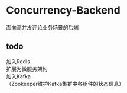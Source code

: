 # Concurrency-Backend
面向高并发评论业务场景的后端

## todo
加入Redis  
扩展为微服务架构  
加入Kafka  
（Zookeeper维护Kafka集群中各组件的状态信息）  